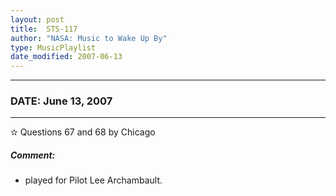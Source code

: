 ```yaml
---
layout: post
title:  STS-117
author: "NASA: Music to Wake Up By"
type: MusicPlaylist
date_modified: 2007-06-13
---
```


----
### DATE: June 13, 2007
----
✫ Questions 67 and 68 by Chicago

##### Comment:
* played for Pilot Lee Archambault.

